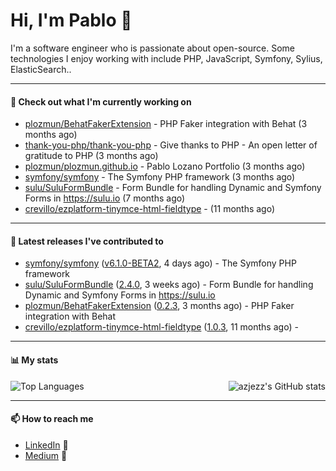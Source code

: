 # Hi, I'm Pablo 👋

I'm a software engineer who is passionate about open-source. Some technologies I enjoy working with include PHP, JavaScript, Symfony, Sylius, ElasticSearch..

---
#### 👷 Check out what I'm currently working on

- [plozmun/BehatFakerExtension](https://github.com/plozmun/BehatFakerExtension) - PHP Faker integration with Behat (3 months ago)
- [thank-you-php/thank-you-php](https://github.com/thank-you-php/thank-you-php) - Give thanks to PHP - An open letter of gratitude to PHP (3 months ago)
- [plozmun/plozmun.github.io](https://github.com/plozmun/plozmun.github.io) - Pablo Lozano Portfolio (3 months ago)
- [symfony/symfony](https://github.com/symfony/symfony) - The Symfony PHP framework (3 months ago)
- [sulu/SuluFormBundle](https://github.com/sulu/SuluFormBundle) - Form Bundle for handling Dynamic and Symfony Forms in https://sulu.io (7 months ago)
- [crevillo/ezplatform-tinymce-html-fieldtype](https://github.com/crevillo/ezplatform-tinymce-html-fieldtype) -  (11 months ago)

---

#### 🔭 Latest releases I've contributed to

- [symfony/symfony](https://github.com/symfony/symfony) ([v6.1.0-BETA2](https://github.com/symfony/symfony/releases/tag/v6.1.0-BETA2), 4 days ago) - The Symfony PHP framework
- [sulu/SuluFormBundle](https://github.com/sulu/SuluFormBundle) ([2.4.0](https://github.com/sulu/SuluFormBundle/releases/tag/2.4.0), 3 weeks ago) - Form Bundle for handling Dynamic and Symfony Forms in https://sulu.io
- [plozmun/BehatFakerExtension](https://github.com/plozmun/BehatFakerExtension) ([0.2.3](https://github.com/plozmun/BehatFakerExtension/releases/tag/0.2.3), 3 months ago) - PHP Faker integration with Behat
- [crevillo/ezplatform-tinymce-html-fieldtype](https://github.com/crevillo/ezplatform-tinymce-html-fieldtype) ([1.0.3](https://github.com/crevillo/ezplatform-tinymce-html-fieldtype/releases/tag/1.0.3), 11 months ago) - 

---

#### 📊 My stats

<img align="right" alt="azjezz's GitHub stats" src="https://github-readme-stats.vercel.app/api?username=plozmun&count_private=1&show_icons=true&" />

![Top Languages](https://github-readme-stats.vercel.app/api/top-langs/?username=plozmun)

---

#### 📫 How to reach me
- <a href="https://www.linkedin.com/in/pablolozano">LinkedIn</a> 💼
- <a href="https://medium.com/@lozanomunarriz">Medium</a> 📝

